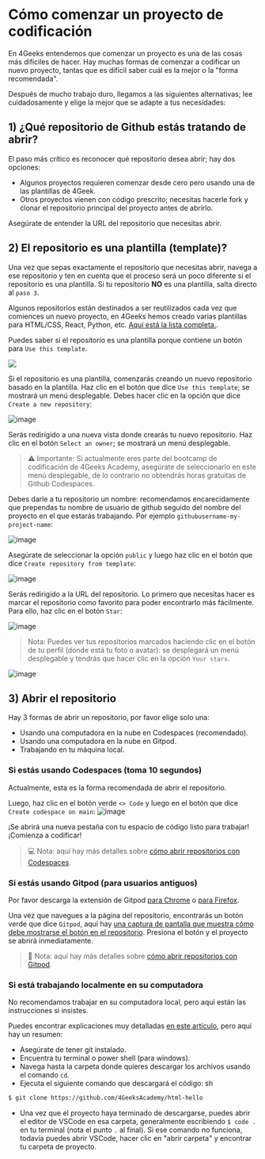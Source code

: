 # Cómo comenzar un proyecto de codificación

En 4Geeks entendemos que comenzar un proyecto es una de las cosas más difíciles de hacer. Hay muchas formas de comenzar a codificar un nuevo proyecto, tantas que es difícil saber cuál es la mejor o la "forma recomendada".

Después de mucho trabajo duro, llegamos a las siguientes alternativas; lee cuidadosamente y elige la mejor que se adapte a tus necesidades:

## 1) ¿Qué repositorio de Github estás tratando de abrir?

El paso más crítico es reconocer qué repositorio desea abrir; hay dos opciones:
- Algunos proyectos requieren comenzar desde cero pero usando una de las plantillas de 4Geek.
- Otros proyectos vienen con código prescrito; necesitas hacerle fork y clonar el repositorio principal del proyecto antes de abrirlo.

Asegúrate de entender la URL del repositorio que necesitas abrir.

## 2) El repositorio es una plantilla (template)?

Una vez que sepas exactamente el repositorio que necesitas abrir, navega a ese repositorio y ten en cuenta que el proceso será un poco diferente si el repositorio es una plantilla. Si tu repositorio **NO** es una plantilla, salta directo al `paso 3`.

Algunos repositorios están destinados a ser reutilizados cada vez que comiences un nuevo proyecto, en 4Geeks hemos creado varias plantillas para HTML/CSS, React, Python, etc. [Aquí está la lista completa.](https://github.com/4GeeksAcademy/Templates-Boilerplates).

Puedes saber si el repositorio es una plantilla porque contiene un botón para `Use this template`.

![](https://raw.githubusercontent.com/breatheco-de/knowledge-base/main/images/template.png)

Si el repositorio es una plantilla, comenzarás creando un nuevo repositorio basado en la plantilla. Haz clic en el botón que dice `Use this template`; se mostrará un menú desplegable. Debes hacer clic en la opción que dice `Create a new repository`:

![image](https://user-images.githubusercontent.com/109599459/230989999-aeba16c4-c1c1-460a-b1bb-94631de6ccc4.png)

Serás redirigido a una nueva vista donde crearás tu nuevo repositorio. Haz clic en el botón `Select an owner`; se mostrará un menú desplegable.

> ⚠️ Importante: Si actualmente eres parte del bootcamp de codificación de 4Geeks Academy, asegúrate de seleccionarlo en este menú desplegable, de lo contrario no obtendrás horas gratuitas de Github Codespaces.

Debes darle a tu repositorio un nombre: recomendamos encarecidamente que prependas tu nombre de usuario de github seguido del nombre del proyecto en el que estarás trabajando. Por ejemplo `githubusername-my-project-name`:

![image](https://user-images.githubusercontent.com/109599459/230991453-38566874-f844-4027-9e7d-3662c7548c66.png)

Asegúrate de seleccionar la opción `public` y luego haz clic en el botón que dice `Create repository from template`:

![image](https://user-images.githubusercontent.com/109599459/230991967-9c08afca-1355-41a5-8a12-0464b98d7bbd.png)

Serás redirigido a la URL del repositorio. Lo primero que necesitas hacer es marcar el repositorio como favorito para poder encontrarlo más fácilmente. Para ello, haz clic en el botón `Star`:

![image](https://user-images.githubusercontent.com/109599459/230993816-8f404028-b109-40d5-a47c-e149ae6c17ae.png)

> Nota: Puedes ver tus repositorios marcados haciendo clic en el botón de tu perfil (donde está tu foto o avatar): se desplegará un menú desplegable y tendrás que hacer clic en la opción `Your stars`.

![image](https://user-images.githubusercontent.com/109599459/230994342-567b1526-c1fb-4d05-b108-f6f3ec4d4208.png)

## 3) Abrir el repositorio

Hay 3 formas de abrir un repositorio, por favor elige solo una:

- Usando una computadora en la nube en Codespaces (recomendado).
- Usando una computadora en la nube en Gitpod.
- Trabajando en tu máquina local.

### Si estás usando Codespaces (toma 10 segundos)

Actualmente, esta es la forma recomendada de abrir el repositorio.

Luego, haz clic en el botón verde `<> Code` y luego en el botón que dice `Create codespace on main`:
![image](https://user-images.githubusercontent.com/109599459/230995122-1c00d010-b6d4-4810-852e-1e1524797a34.png)

¡Se abrirá una nueva pestaña con tu espacio de código listo para trabajar! ¡Comienza a codificar!

> 💻 Nota: aquí hay más detalles sobre [cómo abrir repositorios con Codespaces](https://4geeks.com/lesson/how-to-use-github-codespaces).

### Si estás usando Gitpod (para usuarios antiguos)

Por favor descarga la extensión de Gitpod [para Chrome](https://chrome.google.com/webstore/detail/gitpod-always-ready-to-co/dodmmooeoklaejobgleioelladacbeki) o [para Firefox](https://addons.mozilla.org/en-US/firefox/addon/gitpod/).

Una vez que navegues a la página del repositorio, encontrarás un botón verde que dice `Gitpod`, aquí hay [una captura de pantalla que muestra cómo debe mostrarse el botón en el repositorio](https://storage.googleapis.com/breathecode-asset-images/15d7c805161244a5a38d7bbf82fb8d355073ad7ac195088a453fba5777c3ef99.png). Presiona el botón y el proyecto se abrirá inmediatamente.

> 🍊 Nota: aquí hay más detalles sobre [cómo abrir repositorios con Gitpod](https://4geeks.com/lesson/how-to-use-gitpod).

### Si está trabajando localmente en su computadora

No recomendamos trabajar en su computadora local, pero aquí están las instrucciones si insistes.

Puedes encontrar explicaciones muy detalladas [en este artículo](https://4geeks.com/how-to/github-clone-repository), pero aquí hay un resumen:

- Asegúrate de tener git instalado.
- Encuentra tu terminal o power shell (para windows).
- Navega hasta la carpeta donde quieres descargar los archivos usando el comando `cd`.
- Ejecuta el siguiente comando que descargará el código:
sh

```sh
$ git clone https://github.com/4GeeksAcademy/html-hello
```

- Una vez que el proyecto haya terminado de descargarse, puedes abrir el editor de VSCode en esa carpeta, generalmente escribiendo `$ code .` en tu terminal (nota el punto `.` al final). Si ese comando no funciona, todavía puedes abrir VSCode, hacer clic en "abrir carpeta" y encontrar tu carpeta de proyecto.



















